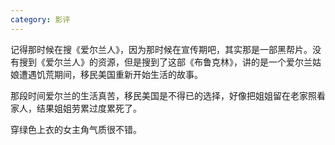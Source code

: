 ```yaml
---
category: 影评
---
```


记得那时候在搜《爱尔兰人》，因为那时候在宣传期吧，其实那是一部黑帮片。没有搜到《爱尔兰人》的资源，但是搜到了这部《布鲁克林》，讲的是一个爱尔兰姑娘遭遇饥荒期间，移民美国重新开始生活的故事。

那段时间爱尔兰的生活真苦，移民美国是不得已的选择，好像把姐姐留在老家照看家人，结果姐姐劳累过度累死了。

穿绿色上衣的女主角气质很不错。
